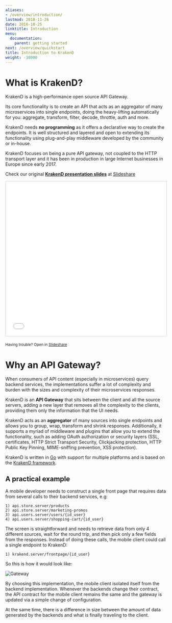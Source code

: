 ```yaml
---
aliases:
- /overview/introduction/
lastmod: 2018-11-26
date: 2016-10-25
linktitle: Introduction
menu:
  documentation:
    parent: getting started
next: /overview/quickstart
title: Introduction to KrakenD
weight: -10000
---
```


# What is KrakenD?
KrakenD is a high-performance open source API Gateway.

Its core functionality is to create an API that acts as an aggregator of many microservices into single endpoints, doing the heavy-lifting automatically for you: aggregate, transform, filter, decode, throttle, auth and more.

KrakenD needs **no programming** as it offers a declarative way to create the endpoints. It is well structured and layered and open to extending its functionality using plug-and-play middleware developed by the community or in-house.

KrakenD focuses on being a pure API gateway,  not coupled to the HTTP transport layer and it has been in production in large Internet businesses in Europe since early 2017.

Check our original **[KrakenD presentation slides](//www.slideshare.net/AlbertLombarte1/krakend-api-gateway)** at [Slideshare](//www.slideshare.net/AlbertLombarte1/krakend-api-gateway)

<iframe src="//www.slideshare.net/slideshow/embed_code/key/HjibH0SPFxNhb7" width="595" height="485" frameborder="0" marginwidth="0" marginheight="0" scrolling="no" style="border:1px solid #CCC; border-width:1px; margin-bottom:5px; max-width: 100%;" allowfullscreen> </iframe>

<small>Having trouble? Open in <a href="//www.slideshare.net/AlbertLombarte1/krakend-api-gateway">Slideshare</a></small>

# Why an API Gateway?

When consumers of API content (especially in microservices) query backend services, the implementations suffer a lot of complexity and burden with the sizes and complexity of their microservices responses.

KrakenD is an **API Gateway** that sits between the client and all the source servers, adding a new layer that removes all the complexity to the clients, providing them only the information that the UI needs.

KrakenD acts as an **aggregator** of many sources into single endpoints and allows you to group, wrap, transform and shrink responses. Additionally, it supports a myriad of middleware and plugins that allow you to extend the functionality, such as adding OAuth authorization or security layers (SSL, certificates, HTTP Strict Transport Security, Clickjacking protection, HTTP Public Key Pinning, MIME-sniffing prevention, XSS protection).

KrakenD is written in [Go](https://golang.org/) with support for multiple platforms and is based on the [KrakenD framework](https://github.com/devopsfaith/krakend).

## A practical example
A mobile developer needs to construct a single front page that requires data from several calls to their backend services, e.g:

    1) api.store.server/products
    2) api.store.server/marketing-promos
    3) api.users.server/users/{id_user}
    4) api.users.server/shopping-cart/{id_user}

The screen is straightforward and needs to retrieve data from only 4 different sources, wait for the round trip, and then pick only a few fields from the responses. Instead of doing these calls, the mobile client could call a single endpoint to KrakenD:

    1) krakend.server/frontpage/{id_user}

So this is how it would look like:

![Gateway](/images/documentation/krakend-gateway.png)

By choosing this implementation, the mobile client isolated itself from the backend implementation. Whenever the backends change their contract, the API contract for the mobile client remains the same and the gateway is updated via a simple change of configuration.

At the same time, there is a difference in size between the amount of data generated by the backends and what is finally traveling to the client.
